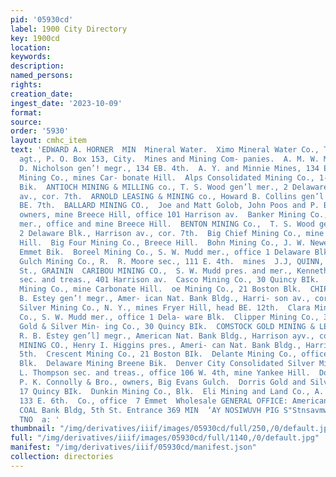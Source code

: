```yaml
---
pid: '05930cd'
label: 1900 City Directory
key: 1900cd
location: 
keywords: 
description: 
named_persons: 
rights: 
creation_date: 
ingest_date: '2023-10-09'
format: 
source: 
order: '5930'
layout: cmhc_item
text: 'EDWARD A. HORNER  MIN  Mineral Water.  Ximo Mineral Water Co., Timo- thy Kyle
  agt., P. O. Box 153, City.  Mines and Mining Com- panies.  A. M. W. MINING CO.,  S.
  D. Nicholson gen’! megr., 134 EB. 4th.  A. Y. and Minnie Mines, 134 E. 4th.  Adams
  Mining Co., mines Car- bonate Hill.  Alps Consolidated Mining Co., 1- 2-3 DeMaineville
  Bik.  ANTIOCH MINING & MILLING co., T. S. Wood gen’l mer., 2 Delaware BIk., Harrison
  av., cor. 7th.  ARNOLD LEASING & MINING co., Howard B. Collins gen’l megr., 125
  BE. 7th.  BALLARD MINING CO.,  Joe and Matt Golob, John Poos and P. B. Turnbull‘
  owners, mine Breece Hill, office 101 Harrison av.  Banker Mining Co., John Guth
  mer., office and mine Breece Hill.  BENTON MINING Co.,  T. S. Wood gen’l mer., office
  2 Delaware Blk., Harrison av., cor. 7th.  Big Chief Mining Co., mine Car- bonate
  Hill.  Big Four Mining Co., Breece Hill.  Bohn Mining Co., J. W. Newell megr., 7
  Emmet Bik.  Boreel Mining Co., S. W. Mudd mer., office 1 Delaware Blk. California
  Gulch Mining Co., R.  R. Moore sec., 111 E. 4th.  mines  J.J, QUINN, 144 East Fifth
  St., GRAININ  CARIBOU MINING CO.,  S. W. Mudd pres. and mer., Kenneth L. Fahnestock
  sec. and treas., 401 Harrison av.  Casco Mining Co., 30 Quincy BIk.  Castle View
  Mining Co., mine Carbonate Hill.  oe Mining Co., 21 Boston Blk.  CHIPPEWA LEASE,  R.
  B. Estey gen’! megr., Amer- ican Nat. Bank Bldg., Harri- son av., cor. 5th.  Chrysolite
  Silver Mining Co., N. Y., mines Fryer Hill, head BE. 12th.  Clara Mining & Milling
  Co., S. W. Mudd mer., office 1 Dela- ware Blk.  Clipper Mining Co., 30 Quincy Bik.  Commercial
  Gold & Silver Min- ing Co., 30 Quincy BIk.  COMSTOCK GOLD MINING & LEASING Co.,
  R. B. Estey gen’l] megr., American Nat. Bank Bldg., Harrison ayv., cor. 5th.  CORONADO
  MINING CO., Henry I. Higgins pres., Ameri- can Nat. Bank Bldg., Harrison av., cor.
  5th.  Crescent Mining Co., 21 Boston BIk.  Delante Mining Co., office 1 Del- aware
  Blk.  Delaware Mining Breene Bik.  Denver City Consolidated Silver Mining Co., W.
  L. Thompson sec. and treas., office 106 W. 4th, mine Yankee Hill.  Dolly B. Mine,
  P. K. Connolly & Bro., owners, Big Evans Gulch.  Dorris Gold and Silver Mining Co.,
  17 Quincy BIk.  Dunkin Mining Co., Blk.  Eli Mining and Land Co., A. D. Searl mgr.,
  133 E. 6th.  Co., office  7 Emmet  Wholesale GENERAL OFFICE: American and Retail
  COAL Bank Bldg, 5th St. Entrance 369 MIN  ‘AY NOSIWUVH PIG S"Stnsavmwe” HLIWS 8
  TNO  a: '
thumbnail: "/img/derivatives/iiif/images/05930cd/full/250,/0/default.jpg"
full: "/img/derivatives/iiif/images/05930cd/full/1140,/0/default.jpg"
manifest: "/img/derivatives/iiif/05930cd/manifest.json"
collection: directories
---
```

